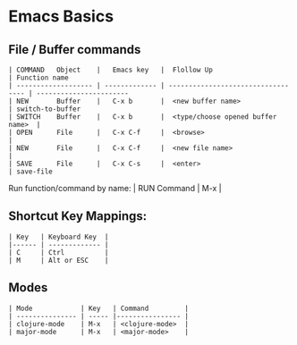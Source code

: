 

# Emacs Basics

## File / Buffer commands
```
| COMMAND   Object    |   Emacs key   |  Flollow Up                        | Function name
| ------------------- | ------------- | ---------------------------------- | -----------------------
| NEW       Buffer    |   C-x b       |  <new buffer name>                 | switch-to-buffer
| SWITCH    Buffer    |   C-x b       |  <type/choose opened buffer name>  |
| OPEN      File      |   C-x C-f     |  <browse>                          |
| NEW       File      |   C-x C-f     |  <new file name>                   |
| SAVE      File      |   C-x C-s     |  <enter>                           | save-file
```

Run function/command by name:
| RUN       Command   |  M-x          | <function name>

## Shortcut Key Mappings:
```
| Key   | Keyboard Key  |
|------ | ------------- |  
| C     | Ctrl          |
| M     | Alt or ESC    |
```

## Modes
```
| Mode            | Key   | Command         |
| --------------- | ----- |---------------- |
| clojure-mode    | M-x   | <clojure-mode>  |
| major-mode      | M-x   | <major-mode>    |
```
